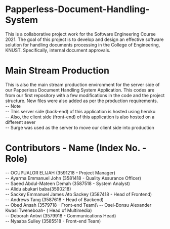 # Papperless-Document-Handling-System

This is a collaborative project work for the Software Engineering Course 2021.
The goal of this project is to develop and design an effective software solution for
handling documents processing in the College of Engineering, KNUST. Specifically,
internal document approvals.

# Main Stream Production
This is also the main stream production environment for the server side of our 
Papperless Document Handling System Application. This codes are from our first 
repository with a few modifications in the code and the project structure.
New files were also added as per the production requirements.\
-- Note \
-- This server side (back-end) of this application is hosted using heroku\
-- Also, the client side (front-end) of this application is also hosted on a different sever\
-- Surge was used as the server to move our client side into production

# Contributors - Name (Index No. - Role)

-- OCUPUALOR ELIJAH (3591218 - Project Manager)\
-- Ayarma Emmanuel John (3581418 - Quality Assurance Officer)\
-- Saeed Abdul-Mateen Demah (3587518 - System Analyst)\
-- Alidu abukari baba(3590218)\
-- Sackey Emmanuel James Ato Sackey (3587418 - Head of Frontend)\
-- Andrews Tang (3587618 - Head of Backend)\
-- Obed Ansah (3579718 - Front-end Team)\ 
-- Osei-Bonsu Alexander Kwasi Tweneboah- ( Head of Multimedia)\
-- Deborah Antwi (3579918 - Communications Head)\
-- Nyaaba Sulley (3585518 - Front-end Team)
